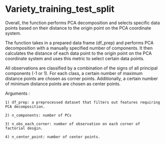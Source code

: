 # Variety_training_test_split
Overall, the function performs PCA decomposition and selects specific data points based on their distance to the origin point on the PCA coordinate system.

The function takes in a prepared data frame (df_prep) and performs PCA decomposition with a manually specified number of components. It then calculates the distance of each data point to the origin point on the PCA coordinate system and uses this metric to select certain data points. 

All observations are classified by a combination of the signs of all principal components (-1 or 1). For each class, a certain number of maximum distance points are chosen as corner points. Additionally, a certain number of minimum distance points are chosen as center points. 

Arguments : 

    1) df_prep: a preprocessed dataset that filters out features requiring PCA decomposition.
    
    2) n_components: number of PCs
    
    3) n_obs_each_corner: number of observation on each corner of factorial desgin.
    
    4) n_center_point: number of center points.
